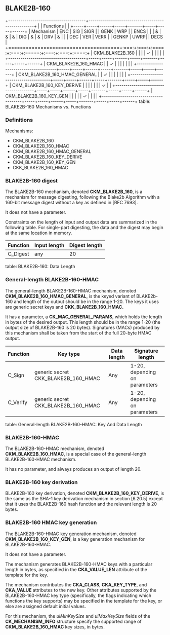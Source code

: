## BLAKE2B-160

+--------------------------------------+---------------------------------------------------+
|                                      | Functions                                         |
|                                      +-----+-----+------+-----+-------+-----+-----+------+
| Mechanism                            | ENC | SIG | SIGR |     | GENK  | WRP |     | ENCS |
|                                      |  &  |  &  |  &   | DIG |   &   |  &  | DRV |  &   |
|                                      | DEC | VER | VERR |     | GENKP | UWRP|     | DECS |
+======================================+:===:+:===:+:====:+:===:+:=====:+:===:+:===:+:====:+
| CKM_BLAKE2B_160                      |     |     |      |  ✓  |       |     |     |      |
+--------------------------------------+-----+-----+------+-----+-------+-----+-----+------+
| CKM_BLAKE2B_160_HMAC                 |     |  ✓  |      |     |       |     |     |      |
+--------------------------------------+-----+-----+------+-----+-------+-----+-----+------+
| CKM_BLAKE2B_160_HMAC_GENERAL         |     |  ✓  |      |     |       |     |     |      |
+--------------------------------------+-----+-----+------+-----+-------+-----+-----+------+
| CKM_BLAKE2B_160_KEY_DERIVE           |     |     |      |     |       |     |  ✓  |      |
+--------------------------------------+-----+-----+------+-----+-------+-----+-----+------+
| CKM_BLAKE2B_160_KEY_GEN              |     |     |      |     |   ✓   |     |     |      |
+--------------------------------------+-----+-----+------+-----+-------+-----+-----+------+
table: BLAKE2B-160 Mechanisms vs. Functions

### Definitions

Mechanisms:

- CKM_BLAKE2B_160
- CKM_BLAKE2B_160_HMAC
- CKM_BLAKE2B_160_HMAC_GENERAL
- CKM_BLAKE2B_160_KEY_DERIVE
- CKM_BLAKE2B_160_KEY_GEN
- CKK_BLAKE2B_160_HMAC

### BLAKE2B-160 digest

The BLAKE2B-160 mechanism, denoted **CKM_BLAKE2B_160**, is a mechanism for message
digesting, following the Blake2b Algorithm with a 160-bit message digest without
a key as defined in [RFC 7693].

It does not have a parameter.

Constraints on the length of input and output data are summarized in the
following table. For single-part digesting, the data and the digest may begin at
the same location in memory.

| Function | Input length | Digest length |
|----------|--------------|---------------|
| C_Digest | any          | 20            |
table: BLAKE2B-160: Data Length

### General-length BLAKE2B-160-HMAC

The general-length BLAKE2B-160-HMAC mechanism, denoted
**CKM_BLAKE2B_160_HMAC_GENERAL**, is the keyed variant of BLAKE2b-160 and length
of the output should be in the range 1-20. The keys it uses are generic secret
keys and **CKK_BLAKE2B_160_HMAC.** 

It has a parameter, a **CK_MAC_GENERAL_PARAMS**, which holds the length in bytes
of the desired output. This length should be in the range 1-20 (the output size
of BLAKE2B-160 is 20 bytes). Signatures (MACs) produced by this mechanism shall
be taken from the start of the full 20-byte HMAC output.

| Function | Key type       | Data length | Signature length              |
|----------|----------------|-------------|-------------------------------|
| C_Sign   | generic secret CKK_BLAKE2B_160_HMAC | Any | 1-20, depending on parameters |
| C_Verify | generic secret CKK_BLAKE2B_160_HMAC | Any | 1-20, depending on parameters |
table: General-length BLAKE2B-160-HMAC: Key And Data Length

### BLAKE2B-160-HMAC

The BLAKE2B-160-HMAC mechanism, denoted **CKM_BLAKE2B_160_HMAC**, is a special
case of the general-length BLAKE2B-160-HMAC mechanism.

It has no parameter, and always produces an output of length 20.

### BLAKE2B-160 key derivation

BLAKE2B-160 key derivation, denoted **CKM_BLAKE2B_160_KEY_DERIVE**, is the same
as the SHA-1 key derivation mechanism in section [6.20.5] except that it uses
the BLAKE2B-160 hash function and the relevant length is 20 bytes. 

### BLAKE2B-160 HMAC key generation

The BLAKE2B-160-HMAC key generation mechanism, denoted
**CKM_BLAKE2B_160_KEY_GEN**, is a key generation mechanism for BLAKE2B-160-HMAC.

It does not have a parameter.

The mechanism generates BLAKE2B-160-HMAC keys with a particular length in bytes,
as specified in the **CKA_VALUE_LEN** attribute of the template for the key.

The mechanism contributes the **CKA_CLASS**, **CKA_KEY_TYPE**, and **CKA_VALUE**
attributes to the new key. Other attributes supported by the BLAKE2B-160-HMAC
key type (specifically, the flags indicating which functions the key supports)
may be specified in the template for the key, or else are assigned default
initial values.

For this mechanism, the _ulMinKeySize_ and _ulMaxKeySize_ fields of the
**CK_MECHANISM_INFO** structure specify the supported range of
**CKM_BLAKE2B_160_HMAC** key sizes, in bytes.
